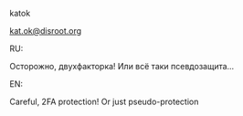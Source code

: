 katok

kat.ok@disroot.org

RU:

Осторожно, двухфакторка! Или всё таки псевдозащита…

EN:

Careful, 2FA protection! Or just pseudo-protection
